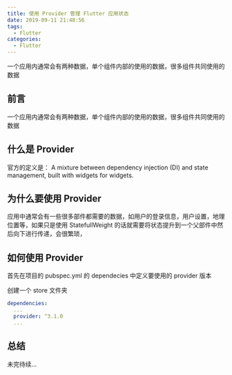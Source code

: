 ```yaml
---
title: 使用 Provider 管理 Flutter 应用状态
date: 2019-09-11 21:48:56
tags:
  - Flutter
categories:
  - Flutter
---
```


一个应用内通常会有两种数据，单个组件内部的使用的数据，很多组件共同使用的数据

<!--more-->

## 前言

一个应用内通常会有两种数据，单个组件内部的使用的数据，很多组件共同使用的数据

## 什么是 Provider

官方的定义是： A mixture between dependency injection (DI) and state management, built with widgets for widgets.

## 为什么要使用 Provider

应用中通常会有一些很多部件都需要的数据，如用户的登录信息，用户设置，地理位置等，如果只是使用 StatefullWeight 的话就需要将状态提升到一个父部件中然后向下进行传递，会很繁琐，

## 如何使用 Provider

首先在项目的 pubspec.yml 的 dependecies 中定义要使用的 provider 版本

创建一个 store 文件夹

```yml
dependencies:
  ...
  provider: ^3.1.0
  ...
```

## 总结

未完待续...
